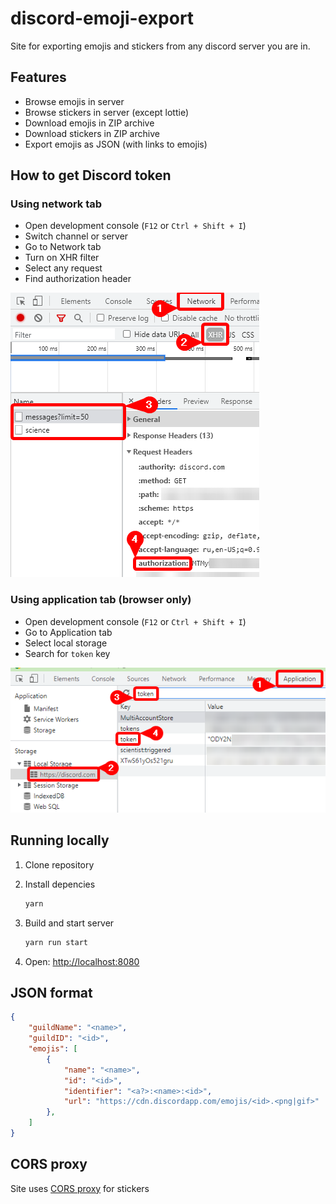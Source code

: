 # discord-emoji-export

Site for exporting emojis and stickers from any discord server you are in.

## Features

* Browse emojis in server
* Browse stickers in server (except lottie)
* Download emojis in ZIP archive
* Download stickers in ZIP archive
* Export emojis as JSON (with links to emojis)

## How to get Discord token

### Using network tab

* Open development console (`F12` or `Ctrl + Shift + I`)
* Switch channel or server
* Go to Network tab
* Turn on XHR filter
* Select any request
* Find authorization header

![Network](./static/images/network.png)

### Using application tab (browser only)

* Open development console (`F12` or `Ctrl + Shift + I`)
* Go to Application tab
* Select local storage
* Search for `token` key

![Application](./static/images/application.png)

## Running locally

1. Clone repository

2. Install depencies

    ```bash
    yarn
    ```

3. Build and start server

    ```bash
    yarn run start
    ```

4. Open: <http://localhost:8080>

## JSON format

```json
{
    "guildName": "<name>",
    "guildID": "<id>",
    "emojis": [
        {
            "name": "<name>",
            "id": "<id>",
            "identifier": "<a?>:<name>:<id>",
            "url": "https://cdn.discordapp.com/emojis/<id>.<png|gif>"
        },
    ]
}

```

## CORS proxy

Site uses [CORS proxy](https://github.com/Virenbar/cloudflare-cors-proxy) for stickers
